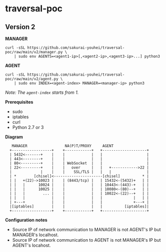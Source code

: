 # traversal-poc

## Version 2

**MANAGER**

```
curl -sSL https://github.com/sakurai-youhei/traversal-poc/raw/main/v2/manager.py \
    | sudo env AGENTS=<agent1-ip>[,<agent2-ip>,<agent3-ip>...] python3
```

**AGENT**

```
curl -sSL https://github.com/sakurai-youhei/traversal-poc/raw/main/v2/agent.py \
    | sudo env INDEX=<agent-index> MANAGER=<manager-ip> python3
```

_Note: The `agent-index` starts from 1._

**Prerequisites**

- sudo
- iptables
- curl
- Python 2.7 or 3

**Diagram**

```
   MANAGER                 NA(P)T/PROXY     AGENT
  +------------------+    +------------+   +--------------------+
  | 5432<-------+    |    |            |   |                    |
  | 443<--------+    |    |            |   |                    |
  | 80<---------+    |    | WebSocket  |   |                    |
  | 22<---------+    |    |   over     |   |   +------------>22 |
  |             |    |    |    SSL/TLS |   |   |                |
  | *        [chisel]<----------------------[chisel]          * |
  | |   +(22)->10023 |    | (8443/tcp) |   | 15432<-(5432)+   | |
  | |   |      10024 |    |            |   | 10443<-(443)-+   | |
  | |   |      10025 |    |            |   | 10080<-(80)--+   | |
  | |   |        ... |    |            |   | 10022<-(22)--+   | |
  | |   |            |    |            |   |              |   | |
  | +---+            |    |            |   |              +---+ |
  |[iptables]        |    |            |   |          [iptables]|
  +------------------+    +------------+   +--------------------+
```

**Configuration notes**

- Source IP of network communication to MANAGER is not AGENT's IP but MANAGER's localhost.
- Source IP of network communication to AGENT is not MANAGER's IP but AGENT's locahost.
